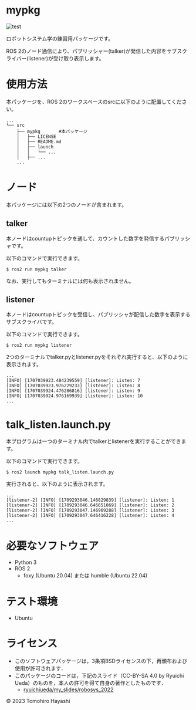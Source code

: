 # mypkg
![test](https://github.com/tompsonpiano/ros2_ws/actions/workflows/test.yml/badge.svg)

ロボットシステム学の練習用パッケージです。

ROS 2のノード通信により、パブリッシャー(talker)が発信した内容をサブスクライバー(listener)が受け取り表示します。

# 使用方法
本パッケージを、ROS 2のワークスペースのsrcに以下のように配置してください。
```
...
└── src
    ├── mypkg       #本パッケージ
    │   ├── LICENSE
    │   ├── README.md
    │   ├── launch
    │   │   └── ...
    │   ├── ...
    ...
```
# ノード
本パッケージには以下の2つのノードが含まれます。



## talker
本ノードはcountupトピックを通して、カウントした数字を発信するパブリッシャです。

以下のコマンドで実行できます。
```
$ ros2 run mypkg talker
```
なお、実行してもターミナルには何も表示されません。

## listener
本ノードはcountupトピックを受信し、パブリッシャが配信した数字を表示するサブスクライバです。

以下のコマンドで実行できます。
```
$ ros2 run mypkg listener
```

2つのターミナルでtalker.pyとlistener.pyをそれぞれ実行すると、以下のように表示されます。
```
...
[INFO] [1707039923.484239559] [listener]: Listen: 7
[INFO] [1707039923.976229233] [listener]: Listen: 8
[INFO] [1707039924.476286816] [listener]: Listen: 9
[INFO] [1707039924.976169939] [listener]: Listen: 10
...
```

# talk_listen.launch.py
本プログラムは一つのターミナル内でtalkerとlistenerを実行することができます。

以下のコマンドで実行できます。
```
$ ros2 launch mypkg talk_listen.launch.py
```

実行されると、以下のように表示されます。
```
...
[listener-2] [INFO] [1709293046.146829839] [listener]: Listen: 1
[listener-2] [INFO] [1709293046.646651069] [listener]: Listen: 2
[listener-2] [INFO] [1709293047.146969288] [listener]: Listen: 3
[listener-2] [INFO] [1709293047.646416228] [listener]: Listen: 4
...
```


# 必要なソフトウェア
* Python 3
* ROS 2 
    * foxy (Ubuntu 20.04) または humble (Ubuntu 22.04)

# テスト環境
* Ubuntu


# ライセンス
* このソフトウェアパッケージは，3条項BSDライセンスの下，再頒布および使用が許可されます．
* このパッケージのコードは，下記のスライド（CC-BY-SA 4.0 by Ryuichi Ueda）のものを，本人の許可を得て自身の著作としたものです．
    * [ryuichiueda/my_slides/robosys_2022](https://github.com/ryuichiueda/my_slides/tree/master/robosys_2022)

© 2023 Tomohiro Hayashi